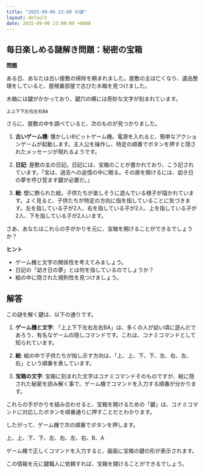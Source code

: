 ```yaml
---
title: "2025-09-06 23:09 の謎"
layout: default
date: 2025-09-06 23:09:00 +0900
---
```

## 毎日楽しめる謎解き問題：秘密の宝箱

**問題**

ある日、あなたは古い屋敷の掃除を頼まれました。屋敷の主は亡くなり、遺品整理をしていると、屋根裏部屋で古びた木箱を見つけました。

木箱には鍵がかかっており、鍵穴の横には奇妙な文字が刻まれています。

```
上上下下左右左右BA
```

さらに、屋敷の中を調べていると、次のものが見つかりました。

1.  **古いゲーム機**: 懐かしい8ビットゲーム機。電源を入れると、簡単なアクションゲームが起動します。主人公を操作し、特定の順番でボタンを押すと隠されたメッセージが現れるようです。

2.  **日記**: 屋敷の主の日記。日記には、宝箱のことが書かれており、こう記されています。「宝は、過去への追憶の中に眠る。その扉を開けるには、幼き日の夢を呼び覚ます鍵が必要だ。」

3.  **絵**: 壁に飾られた絵。子供たちが楽しそうに遊んでいる様子が描かれています。よく見ると、子供たちが特定の方向に指を指していることに気づきます。左を指している子が2人、右を指している子が2人、上を指している子が2人、下を指している子が2人います。

さあ、あなたはこれらの手がかりを元に、宝箱を開けることができるでしょうか？

**ヒント**

*   ゲーム機と文字の関係性を考えてみましょう。
*   日記の「幼き日の夢」とは何を指しているのでしょうか？
*   絵の中に隠された規則性を見つけましょう。

## 解答

この謎を解く鍵は、以下の通りです。

1.  **ゲーム機と文字**: 「上上下下左右左右BA」は、多くの人が幼い頃に遊んだであろう、有名なゲームの隠しコマンドです。これは、コナミコマンドとして知られています。

2.  **絵**: 絵の中で子供たちが指し示す方向は、「上、上、下、下、左、右、左、右」という順番を表しています。

3.  **宝箱の文字**: 宝箱に刻まれた文字はコナミコマンドそのものですが、絵に隠された秘密を読み解く事で、ゲーム機でコマンドを入力する順番が分かります。

これらの手がかりを組み合わせると、宝箱を開けるための「鍵」は、コナミコマンドに対応したボタンを順番通りに押すことだとわかります。

したがって、ゲーム機で次の順番でボタンを押します。

上、上、下、下、左、右、左、右、B、A

ゲーム機で正しくコマンドを入力すると、画面に宝箱の鍵の形が表示されます。

この情報を元に鍵職人に依頼すれば、宝箱を開けることができるでしょう。
